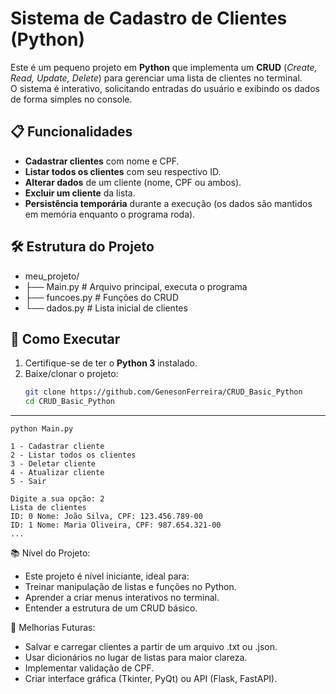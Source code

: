 # Sistema de Cadastro de Clientes (Python)

Este é um pequeno projeto em **Python** que implementa um **CRUD** (*Create, Read, Update, Delete*) para gerenciar uma lista de clientes no terminal.  
O sistema é interativo, solicitando entradas do usuário e exibindo os dados de forma simples no console.

## 📋 Funcionalidades
- **Cadastrar clientes** com nome e CPF.
- **Listar todos os clientes** com seu respectivo ID.
- **Alterar dados** de um cliente (nome, CPF ou ambos).
- **Excluir um cliente** da lista.
- **Persistência temporária** durante a execução (os dados são mantidos em memória enquanto o programa roda).

## 🛠 Estrutura do Projeto
- meu_projeto/
- ├── Main.py # Arquivo principal, executa o programa
- ├── funcoes.py # Funções do CRUD
- └── dados.py # Lista inicial de clientes

## 🚀 Como Executar
1. Certifique-se de ter o **Python 3** instalado.
2. Baixe/clonar o projeto:
   ```bash
   git clone https://github.com/GenesonFerreira/CRUD_Basic_Python
   cd CRUD_Basic_Python
   
---

    python Main.py

    1 - Cadastrar cliente
    2 - Listar todos os clientes
    3 - Deletar cliente
    4 - Atualizar cliente
    5 - Sair

    Digite a sua opção: 2
    Lista de clientes
    ID: 0 Nome: João Silva, CPF: 123.456.789-00
    ID: 1 Nome: Maria Oliveira, CPF: 987.654.321-00
    ...

📚 Nível do Projeto:
- Este projeto é nível iniciante, ideal para:
- Treinar manipulação de listas e funções no Python.
- Aprender a criar menus interativos no terminal.
- Entender a estrutura de um CRUD básico.

🔮 Melhorias Futuras:
- Salvar e carregar clientes a partir de um arquivo .txt ou .json.
- Usar dicionários no lugar de listas para maior clareza.
- Implementar validação de CPF.
- Criar interface gráfica (Tkinter, PyQt) ou API (Flask, FastAPI).
